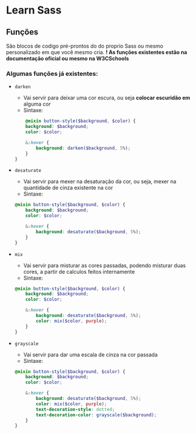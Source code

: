 # Learn Sass


## Funções
São blocos de codigo pré-prontos do do proprio Sass ou mesmo personalizado em que você mesmo cria.
**! As funções existentes estão na documentação oficial ou mesmo na W3CSchools**

### Algumas funções já existentes:

- `darken`
	+ Vai servir para deixar uma cor escura, ou seja **colocar escuridão em** alguma cor
	+ Sintaxe: 
	```scss
		@mixin button-style($background, $color) {
		background: $background;
		color: $color;

		&:hover {
			background: darken($background, 5%);
		}
	}
	```

- `desaturate`
	+ Vai servir para mexer na desaturação da cor, ou seja, mexer na quantidade de cinza existente na cor
	+ Sintaxe: 
	```scss
	@mixin button-style($background, $color) {
		background: $background;
		color: $color;

		&:hover {
			background: desaturate($background, 5%);
		}
	}
	```

- `mix`
	+ Vai servir para misturar as cores passadas, podendo misturar duas cores, a partir de calculos feitos internamente
	+ Sintaxe: 
	```scss
	@mixin button-style($background, $color) {
		background: $background;
		color: $color;

		&:hover {
			background: desaturate($background, 5%);
			color: mix($color, purple);
		}
	}
	```

- `grayscale`
	+ Vai servir para dar uma escala de cinza na cor passada
	+ Sintaxe: 
	```scss
	@mixin button-style($background, $color) {
		background: $background;
		color: $color;

		&:hover {
			background: desaturate($background, 5%);
			color: mix($color, purple);
			text-decoration-style: dotted;
			text-decoration-color: grayscale($background);
		}
	}
	```
